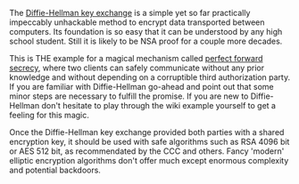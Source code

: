 The [Diffie-Hellman key exchange](https://en.wikipedia.org/wiki/Diffie%E2%80%93Hellman_key_exchange) is a simple yet so far practically impeccably unhackable method to encrypt data transported between computers. Its foundation is so easy that it can be understood by any high school student. Still it is likely to be NSA proof for a couple more decades.

This is THE example for a magical mechanism called [perfect forward secrecy](https://en.wikipedia.org/wiki/Perfect_forward_secrecy), where two clients can safely communicate without any prior knowledge and without depending on a corruptible third authorization party. If you are familiar with Diffie-Hellman go-ahead and point out that some minor steps are necessary to fulfill the promise. If you are new to Diffie-Hellman don't hesitate to play through the wiki example yourself to get a feeling for this magic.

Once the Diffie-Hellman key exchange provided both parties with a shared encryption key, it should be used with safe algorithms such as RSA 4096 bit or AES 512 bit, as recommendated by the CCC and others. Fancy 'modern' elliptic encryption algorithms don't offer much except enormous complexity and potential backdoors.

